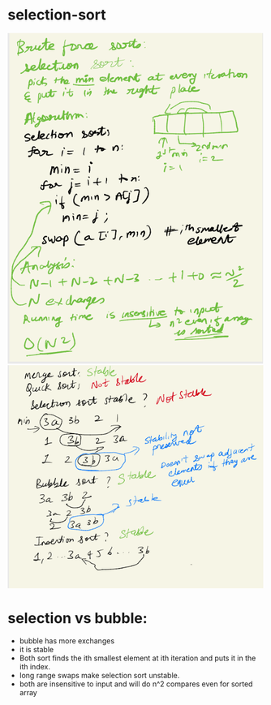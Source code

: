 # selection-sort
![selection-sort](./assets/selection-sort.png)
![selection-vs-bubble-stability](./assets/stability.png)

# selection vs bubble:
- bubble has more exchanges
- it is stable
- Both sort finds the ith smallest element at ith iteration and puts it in the ith index.
- long range swaps make selection sort unstable.
- both are insensitive to input and will do n^2 compares even for sorted array